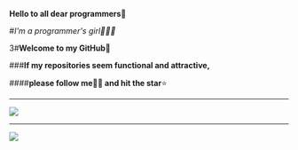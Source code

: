 

**Hello to all dear programmers👋** 

#*I'm a programmer's girl👩🏻‍💻*

3#**Welcome to my GitHub💙**

###**If my repositories seem functional and attractive,**

####**please follow me🙌🏻 and hit the star**⭐️

---

<a href="https://github.com/saeideh-moghaddam">
<img align="center" src="https://github-readme-stats.vercel.app/api/top-langs/?username=saeideh-moghaddam" />
</a>

---

<a href="https://github.com/saeideh-moghaddam">
<img align="center" src="https://github-readme-stats.vercel.app/api?username=saeideh-moghaddam&show_icons=true&count_private=true&include_all_commits=true" /></a>








